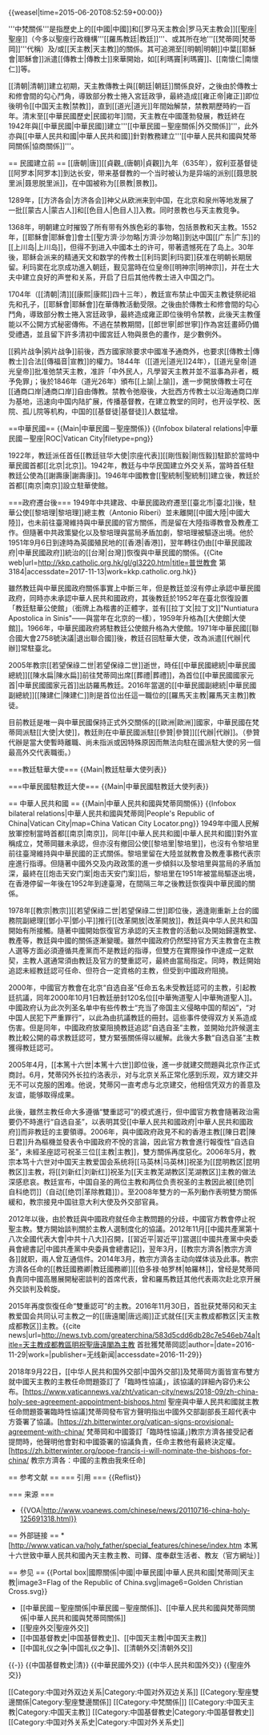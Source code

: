 {{weasel|time=2015-06-20T08:52:59+00:00}}

'''中梵關係'''是指歷史上的[[中國|中國]]和[[罗马天主教会|罗马天主教会]][[聖座|聖座]]（今多以聖座行政機構'''[[羅馬教廷|教廷]]'''、或其所在地'''[[梵蒂岡|梵蒂岡]]'''代稱）及/或[[天主教|天主教]]的關係。其可追溯至[[明朝|明朝]]中葉[[耶穌會|耶穌會]]派遣[[傳教士|傳教士]]來華開始，如[[利瑪竇|利瑪竇]]、[[南懷仁|南懷仁]]等。

[[清朝|清朝]]建立初期，天主教傳教士與[[朝廷|朝廷]]關係良好，之後由於傳教士和修會間的勾心鬥角，導致部分教士捲入宮廷政爭，最終造成[[雍正帝|雍正]]即位後明令[[中国天主教|禁教]]，直到[[道光|道光]]年間始解禁，禁教期歷時約一百年。清末至[[中華民國歷史|民國初年]]間，天主教在中國蓬勃發展，教廷終在1942年與[[中華民國|中華民國]]建立'''[[中華民國－聖座關係|外交關係]]'''，此外亦與[[中華人民共和國|中華人民共和國]]針對教務建立'''[[中華人民共和國與梵蒂岡關係|協商關係]]'''。

== 民國建立前 ==
[[唐朝|唐]][[貞觀_(唐朝)|貞觀]]九年（635年），叙利亚基督徒[[阿罗本|阿罗本]]到达长安，带来基督教的一个当时被认为是异端的派别[[聂思脱里派|聂思脱里派]]，在中国被称为[[景教|景教]]。

1289年，[[方济各会|方济各会]]神父从欧洲来到中国，在北京和泉州等地发展了一批[[蒙古人|蒙古人]]和[[色目人|色目人]]入教。同时景教也与天主教竞争。

1368年，明朝建立时摧毁了所有带有外族色彩的事物，包括景教和天主教。1552年，[[耶穌會|耶穌會]]會士[[聖方濟·沙勿略|方濟·沙勿略]]到达中国[[广东|广东]]的[[上川岛|上川岛]]，但得不到进入中國本土的许可，带著遗憾死在了岛上。30年後，耶稣会派来的精通天文和数学的传教士[[利玛窦|利玛窦]]获准在明朝长期居留。利玛窦在北京成功進入朝廷，觐见當時在位皇帝[[明神宗|明神宗]]，并在士大夫中建立良好的声誉和关系，开启了日后其他传教士进入中国之门。

1704年（[[清朝|清]][[康熙|康熙]]四十三年），教廷宣布禁止中国天主教徒祭祀祖先和孔子，[[耶穌會|耶穌會]]在華傳教活動受限。之後由於傳教士和修會間的勾心鬥角，導致部分教士捲入宮廷政爭，最終造成雍正即位後明令禁教，此後天主教僅能以不公開方式秘密傳佈。不過在禁教期間，[[郎世寧|郎世寧]]作為宮廷畫師仍備受禮遇，並且留下許多清初中國宮廷人物與景色的畫作，是少數例外。

[[鸦片战争|鸦片战争]]前後，西方國家除要求中國准予通商外，也要求[[傳教士|傳教士]]合法[[傳福音|宣教]]的權力。1844年（[[道光|道光]]24年），[[道光皇帝|道光皇帝]]批准弛禁天主教，准許「中外民人，凡學習天主教并並不滋事為非者，概予免罪」；後於1846年（道光26年）頒布[[上諭|上諭]]，進一步開放傳教士可在[[通商口岸|通商口岸]]自由傳教。禁教令弛廢後，大批西方传教士以沿海通商口岸为基地，迅速向中国内陆扩展，传播基督教，在建立教堂的同时，也开设学校、医院、孤儿院等机构，中国的[[基督徒|基督徒]]人数猛增。

==中華民國==
{{Main|中華民國－聖座關係}}
{{Infobox bilateral relations|中華民國－聖座|ROC|Vatican City|filetype=png}}

1922年，教廷派任首任[[教廷驻华大使|宗座代表]][[剛恆毅|剛恆毅]]駐節於當時中華民國首都[[北京|北京]]。1942年，教廷与中华民国建立外交关系，當時首任駐教廷公使為[[謝壽康|謝壽康]]。1946年中國教會[[聖統制|聖統制]]建立後，教廷於首都[[南京|南京]]設立駐華使館。

===政府遷台後===
1949年中共建政、中華民國政府遷至[[臺北市|臺北]]後，駐華公使[[黎培理|黎培理]]總主教（Antonio Riberi）並未離開[[中國大陸|中國大陸]]，也未前往臺灣維持與中華民國的官方關係，而是留在大陸指導教會及教產工作。但隨著中共政策變化以及黎培理與當局矛盾加劇，黎培理被驅逐出境。他於1951年9月6日到達時為英國殖民地的[[香港|香港]]，翌年轉往仍由[[中華民國政府|中華民國政府]]統治的[[台灣|台灣]]恢復與中華民國的關係。<ref>{{Cite web|url=http://kkp.catholic.org.hk/gl/gl3220.htm|title=普世教會 第3184|accessdate=2017-11-13|work=kkp.catholic.org.hk}}</ref>

雖然教廷與中華民國政府關係事實上中斷三年，但是教廷並沒有停止承認中華民國政府，同時亦未承認中華人民共和國政府，其後教廷於1952年在臺北恢復設置「教廷駐華公使館」（銜牌上為楷書的正體字，並有[[拉丁文|拉丁文]]"Nuntiatura Apostolica in Sinis"——與當年在北京的一樣），1959年升格為[[大使館|大使館]]。1966年，中華民國政府將駐教廷公使館升格為大使館。1971年中華民國[[聯合國大會2758號決議|退出聯合國]]後，教廷召回駐華大使，改為派遣[[代辦|代辦]]常駐臺北。

2005年教宗[[若望保祿二世|若望保祿二世]]逝世，時任[[中華民國總統|中華民國總統]][[陳水扁|陳水扁]]前往梵蒂岡出席[[葬禮|葬禮]]，為首位[[中華民國國家元首|中華民國國家元首]]出訪羅馬教廷。2016年當選的[[中華民國副總統|中華民國副總統]][[陳建仁|陳建仁]]則是首位出任這一職位的[[羅馬天主教|羅馬天主教]]教徒。

目前教廷是唯一與中華民國保持正式外交關係的[[歐洲|歐洲]]國家，中華民國在梵蒂岡派駐[[大使|大使]]，教廷則在中華民國派駐[[參贊|參贊]][[代辦|代辦]]。（參贊代辦是當大使暫時離職、尚未指派或因特殊原因而無法向駐在國派駐大使的另一個最高外交代表職銜。）

===教廷駐華大使===
{{Main|教廷駐華大使列表}}

===中華民國駐教廷大使===
{{Main|中華民國駐教廷大使列表}}

== 中華人民共和國 ==
{{Main|中華人民共和國與梵蒂岡關係}}
{{Infobox bilateral relations|中華人民共和國與梵蒂岡|People's Republic of China|Vatican City|map=China Vatican City Locator.png}}
1949年中國人民解放軍控制當時首都[[南京|南京]]，同年[[中華人民共和國|中華人民共和國]]對外宣稱成立，梵蒂岡雖未承認，但亦沒有撤回公使[[黎培里|黎培里]]，也沒有令黎培里前往臺灣維持與中華民國的正式關係。黎培里留在大陸並就教會及教產事務代表宗座進行指導。但隨著中國外交及内政政策的進一步傾斜以及黎培里與當局的矛盾加深，最終在[[炮击天安门案|炮击天安门案]]后，黎培里在1951年被當局驅逐出境，在香港停留一年後在1952年到達臺灣，在間隔三年之後教廷恢復與中華民國的關係。

1978年[[教宗|教宗]][[若望保祿二世|若望保祿二世]]即位後，適逢剛重新上台的國務院副總理[[鄧小平|鄧小平]]推行[[改革開放|改革開放]]，教廷與中华人民共和国開始有所接觸。隨著中國開始恢復官方承認的天主教會的活動以及開始歸還教堂、教產等，教廷與中國的關係逐漸變暖。雖然中國政府仍然堅持官方天主教會在主教人選等方面必須遵循共產黨而不是教廷的指導，但雙方在實際操作中達成一定默契，主教人選通常須由教廷及官方的雙重認可，最終由當局指定。同時，教廷開始追認未經教廷認可任命、但符合一定資格的主教，但受到中國政府阻撓。

2000年，中國官方教會在北京“自选自圣”任命五名未受教廷認可的主教，引起教廷抗議，同年2000年10月1日教廷册封120名位[[中華殉道聖人|中華殉道聖人]]。中國政府认为此次列圣名单中有些传教士“充当了帝国主义侵略中国的帮凶”，“对中国人民犯下严重罪行”，以此為由抗議教廷的冊封。這些事件使得双方关系造成伤害。但是同年，中國政府放棄阻撓教廷追認“自选自圣”主教，並開始允許候選主教比較公開的尋求教廷認可，雙方緊張關係得以緩解。此後大多數“自选自圣”主教獲得教廷認可。

2005年4月，[[本篤十六世|本篤十六世]]即位後，進一步就建交問題與北京作正式商討。6月，梵蒂冈外长拉约洛表示，对与北京关系正常化感到乐观，双方建交并无不可以克服的困难。他说，梵蒂冈一直考虑与北京建交，他相信凭双方的善意及友谊，能够取得成果。

此後，雖然主教任命大多遵循“雙重認可”的模式進行，但中國官方教會隨著政治需要仍不時進行“自选自圣”，以表明其受[[中華人民共和國政府|中華人民共和國政府]]而非教廷的主要領導。2006年，與中國政府政見不和的香港主教[[陳日君|陳日君]]升為樞機並發表令中國政府不悅的言論，因此官方教會進行報復性“自选自圣”，未經圣座認可祝圣三位[[主教|主教]]，雙方關係再度惡化。2006年5月，教宗本笃十六世对中国天主教爱国会系统将[[马英林|马英林]]祝圣为[[昆明教区|昆明教区]]主教，将[[刘新红|刘新红]]祝圣为[[天主教芜湖教区|芜湖教区]]主教的做法深感悲哀。教廷宣布，中国自圣的两位主教和两位负责祝圣的主教因此被[[绝罚|自科绝罚]]（自动[[绝罚|革除教籍]]）。至2008年雙方的一系列動作表明雙方關係緩和，教宗接見中国驻意大利大使及外交部官員。

2012年以後，由於教廷與中國政府就任命主教問題的分歧，中國官方教會停止祝聖主教。雙方開始談判關於主教人選制度化的協議。2012年11月[[中國共產黨第十八次全國代表大會|中共十八大]]召開，[[習近平|習近平]]當選[[中國共產黨中央委員會總書記|中國共產黨中央委員會總書記]]，翌年3月，[[教宗方濟各|教宗方濟各]]就职，兩人曾互通信件。2014年3月，教宗方濟各主动向媒体谈及此事。教宗方濟各任命的[[教廷國務卿|教廷國務卿]][[伯多禄·帕罗林|帕羅林]]，曾经是梵蒂岡負責同中國高層展開秘密談判的首席代表，曾和羅馬教廷其他代表兩次赴北京开展外交談判及斡旋。

2015年再度恢復任命“雙重認可”的主教。2016年11月30日，首批获梵蒂冈和天主教爱国会共同认可主教之一的[[唐遠閣|唐远阁]]正式就任[[天主教成都教区|天主教成都教区]]主教。<ref>{{cite news|url=http://news.tvb.com/greaterchina/583d5cdd6db28c7e546eb74a|title=天主教成都教區明祝聖唐遠閣為主教 首批獲梵蒂岡認|author=|date=2016-11-29|work=|publisher=无线新闻|accessdate=2016-11-29}}</ref>

2018年9月22日，[[中华人民共和国外交部|中国外交部]]及梵蒂岡方面皆宣布雙方就中國天主教的主教任命問題簽訂了「臨時性協議」，該協議的詳細內容仍未公布。<ref>[https://www.vaticannews.va/zht/vatican-city/news/2018-09/zh-china-holy-see-agreement-appointment-bishops.html 聖座與中華人民共和國就主教任命問題簽署臨時性協議]</ref>梵蒂岡發布官方聲明指出中國外交部副部長王超代表中方簽署了協議。<ref>[https://zh.bitterwinter.org/vatican-signs-provisional-agreement-with-china/ 梵蒂岡和中國簽訂「臨時性協議」]</ref>教宗方濟各接受記者提問時，他聲明他會對和中國簽署的協議負責，任命主教他有最終決定權。<ref>[https://zh.bitterwinter.org/pope-francis-i-will-nominate-the-bishops-for-china/ 教宗方濟各：中國的主教由我來任命]</ref>

== 参考文献 ==
=== 引用 ===
{{Reflist}}

=== 来源 ===
* {{VOA|http://www.voanews.com/chinese/news/20110716-china-holy-125691318.html}}

== 外部链接 ==
*[http://www.vatican.va/holy_father/special_features/chinese/index.htm 本篤十六世致中華人民共和國內天主教主教、司鐸、度奉獻生活者、教友（官方網址）]

== 参见 ==
{{Portal box|國際關係|中國|中華民國|中華人民共和國|梵蒂岡|天主教|image3=Flag of the Republic of China.svg|image6=Golden Christian Cross.svg}}
* [[中華民國－聖座關係|中華民國－聖座關係]]、[[中華人民共和國與梵蒂岡關係|中華人民共和國與梵蒂岡關係]]
* [[聖座外交|聖座外交]]
* [[中国基督教史|中国基督教史]]、[[中国天主教|中国天主教]]
* [[中国礼仪之争|中国礼仪之争]]、[[清朝外交|清朝外交]]

{{-}}
{{中国基督教史|清}}
{{中華民國外交}}
{{中华人民共和国外交}}
{{聖座外交}}

[[Category:中国对外双边关系|Category:中国对外双边关系]]
[[Category:聖座雙邊關係|Category:聖座雙邊關係]]
[[Category:中梵關係|]]
[[Category:中国天主教|Category:中国天主教]]
[[Category:中国基督教史|Category:中国基督教史]]
[[Category:中国对外关系史|Category:中国对外关系史]]